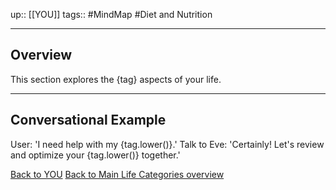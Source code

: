 up:: [[YOU]]
tags:: #MindMap #Diet and Nutrition

---
## Overview
This section explores the {tag} aspects of your life.

---
## Conversational Example
User: 'I need help with my {tag.lower()}.'
Talk to Eve: 'Certainly! Let's review and optimize your {tag.lower()} together.'

[Back to YOU](../YOU.md)
[Back to Main Life Categories overview](../Main%20Life%20Categories%20overview.md)

